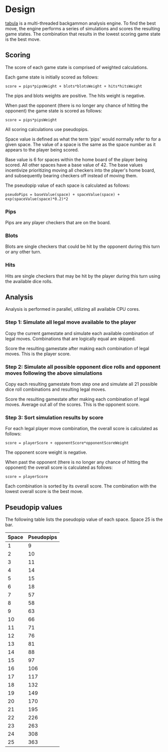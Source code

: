 # Design

[tabula](https://code.rocket9labs.com/tslocum/tabula) is a multi-threaded
backgammon analysis engine. To find the best move, the engine performs a series
of simulations and scores the resulting game states. The combination that
results in the lowest scoring game state is the best move.

## Scoring

The score of each game state is comprised of weighted calculations.

Each game state is initially scored as follows:

```
score = pips*pipsWeight + blots*blotsWeight + hits*hitsWeight
```

The pips and blots weights are positive. The hits weight is negative.

When past the opponent (there is no longer any chance of hitting the opponent)
the game state is scored as follows:

```
score = pips*pipsWeight
```

All scoring calculations use pseudopips.

Space value is defined as what the term 'pips' would normally refer to for a
given space. The value of a space is the same as the space number as it appears
to the player being scored.

Base value is 6 for spaces within the home board of the player being scored.
All other spaces have a base value of 42. The base values incentivize
prioritizing moving all checkers into the player's home board, and subsequently
bearing checkers off instead of moving them.

The pseudopip value of each space is calculated as follows:

```
pseudoPips = baseValue(space) + spaceValue(space) + exp(spaceValue(space)*0.2)*2
```

### Pips

Pips are any player checkers that are on the board.

### Blots

Blots are single checkers that could be hit by the opponent during this turn or
any other turn.

### Hits

Hits are single checkers that may be hit by the player during this turn using
the available dice rolls.

## Analysis

Analysis is performed in parallel, utilizing all available CPU cores.

### Step 1: Simulate all legal move available to the player

Copy the current gamestate and simulate each available combination of legal moves.
Combinations that are logically equal are skipped.

Score the resulting gamestate after making each combination of legal moves.
This is the player score.

### Step 2: Simulate all possible opponent dice rolls and opponent moves following the above simulations

Copy each resulting gamestate from step one and simulate all 21 possible dice
roll combinations and resulting legal moves.

Score the resulting gamestate after making each combination of legal moves.
Average out all of the scores. This is the opponent score.

### Step 3: Sort simulation results by score

For each legal player move combination, the overall score is calculated as follows:

```
score = playerScore + opponentScore*opponentScoreWeight
```

The opponent score weight is negative.

When past the opponent (there is no longer any chance of hitting the opponent)
the overall score is calculated as follows:

```
score = playerScore
```

Each combination is sorted by its overall score. The combination with the
lowest overall score is the best move.

## Pseudopip values

The following table lists the pseudopip value of each space. Space 25 is the bar.

| Space | Pseudopips |
| --- | --- |
| 1 | 9 |
| 2 | 10 |
| 3 | 11 |
| 4 | 14 |
| 5 | 15 |
| 6 | 18 |
| 7 | 57 |
| 8 | 58 |
| 9 | 63 |
| 10 | 66 |
| 11 | 71 |
| 12 | 76 |
| 13 | 81 |
| 14 | 88 |
| 15 | 97 |
| 16 | 106 |
| 17 | 117 |
| 18 | 132 |
| 19 | 149 |
| 20 | 170 |
| 21 | 195 |
| 22 | 226 |
| 23 | 263 |
| 24 | 308 |
| 25 | 363 |
